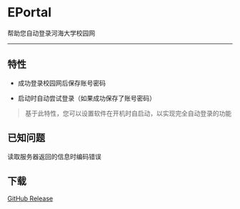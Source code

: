 # EPortal
帮助您自动登录河海大学校园网
***
## 特性
- 成功登录校园网后保存账号密码

- 启动时自动尝试登录（如果成功保存了账号密码）
>基于此特性，您可以设置软件在开机时自启动，以实现完全自动登录的功能
## 已知问题
读取服务器返回的信息时编码错误
## 下载
[GitHub Release](https://github.com/RedDragon0293/EPortal/releases)